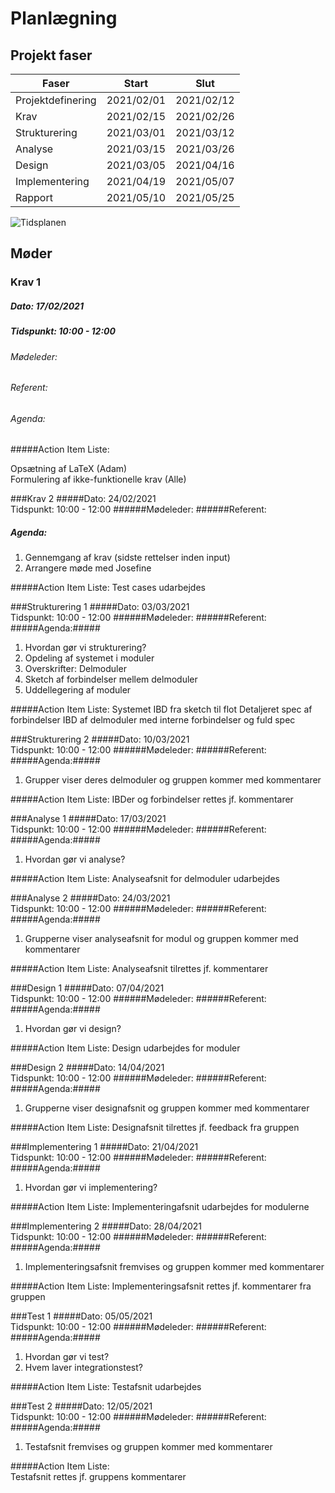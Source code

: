 # Planlægning

## Projekt faser

| Faser             | Start      | Slut       |
|-------------------|------------|------------|
| Projektdefinering | 2021/02/01 | 2021/02/12 |
| Krav              | 2021/02/15 | 2021/02/26 |
| Strukturering     | 2021/03/01 | 2021/03/12 |
| Analyse           | 2021/03/15 | 2021/03/26 |
| Design            | 2021/03/05 | 2021/04/16 |
| Implementering    | 2021/04/19 | 2021/05/07 |
| Rapport           | 2021/05/10 | 2021/05/25 |

![Tidsplanen](http://www.plantuml.com/plantuml/proxy?cache=no&src=https://raw.githubusercontent.com/Solvgraa-mager/E4PRJ4/main/Planing/timeline.puml)

## Møder

### Krav 1
##### Dato: 17/02/2021
##### Tidspunkt: 10:00 - 12:00
###### Mødeleder:
###### Referent:
###### Agenda: 


#####Action Item Liste: 

 Opsætning af LaTeX (Adam) <br>
 Formulering af ikke-funktionelle krav (Alle)

###Krav 2
#####Dato: 24/02/2021<br>Tidspunkt: 10:00 - 12:00
######Mødeleder: 
######Referent: 
##### Agenda:
1. Gennemgang af krav (sidste rettelser inden input) 
2. Arrangere møde med Josefine 

#####Action Item Liste: 
 Test cases udarbejdes

###Strukturering 1
#####Dato: 03/03/2021<br>Tidspunkt: 10:00 - 12:00
######Mødeleder: 
######Referent: 
#####Agenda:#####

1. Hvordan gør vi strukturering? 
2. Opdeling af systemet i moduler
  1. Overskrifter: Delmoduler
  2. Sketch af forbindelser mellem delmoduler
3. Uddellegering af moduler
  
#####Action Item Liste: 
 Systemet IBD fra sketch til flot
 Detaljeret spec af forbindelser 
 IBD af delmoduler med interne forbindelser og fuld spec

###Strukturering 2
#####Dato: 10/03/2021<br>Tidspunkt: 10:00 - 12:00
######Mødeleder: 
######Referent: 
#####Agenda:#####
1. Grupper viser deres delmoduler og gruppen kommer med kommentarer
  
#####Action Item Liste: 
 IBDer og forbindelser rettes jf. kommentarer

###Analyse 1
#####Dato: 17/03/2021<br>Tidspunkt: 10:00 - 12:00
######Mødeleder: 
######Referent: 
#####Agenda:#####
1. Hvordan gør vi analyse? 
  
#####Action Item Liste: 
 Analyseafsnit for delmoduler udarbejdes 

###Analyse 2
#####Dato: 24/03/2021<br>Tidspunkt: 10:00 - 12:00
######Mødeleder: 
######Referent: 
#####Agenda:#####
1. Grupperne viser analyseafsnit for modul og gruppen kommer med kommentarer
  
#####Action Item Liste: 
 Analyseafsnit tilrettes jf. kommentarer

###Design 1
#####Dato: 07/04/2021<br>Tidspunkt: 10:00 - 12:00
######Mødeleder: 
######Referent: 
#####Agenda:#####
1. Hvordan gør vi design? 
  
#####Action Item Liste: 
 Design udarbejdes for moduler

###Design 2
#####Dato: 14/04/2021<br>Tidspunkt: 10:00 - 12:00
######Mødeleder: 
######Referent: 
#####Agenda:#####
1. Grupperne viser designafsnit og gruppen kommer med kommentarer
  
#####Action Item Liste: 
 Designafsnit tilrettes jf. feedback fra gruppen

###Implementering 1
#####Dato: 21/04/2021<br>Tidspunkt: 10:00 - 12:00
######Mødeleder: 
######Referent: 
#####Agenda:#####
  1. Hvordan gør vi implementering? 
  
#####Action Item Liste: 
 Implementeringafsnit udarbejdes for modulerne
  
###Implementering 2
#####Dato: 28/04/2021<br>Tidspunkt: 10:00 - 12:00
######Mødeleder: 
######Referent: 
#####Agenda:#####
  1. Implementeringsafsnit fremvises og gruppen kommer med kommentarer
  
#####Action Item Liste: 
 Implementeringsafsnit rettes jf. kommentarer fra gruppen

###Test 1
#####Dato: 05/05/2021<br>Tidspunkt: 10:00 - 12:00
######Mødeleder: 
######Referent: 
#####Agenda:#####
  1. Hvordan gør vi test? 
  2. Hvem laver integrationstest? 
  
#####Action Item Liste: 
 Testafsnit udarbejdes 

###Test 2
#####Dato: 12/05/2021<br>Tidspunkt: 10:00 - 12:00
######Mødeleder: 
######Referent: 
#####Agenda:#####
  1. Testafsnit fremvises og gruppen kommer med kommentarer 
  
#####Action Item Liste:  
 Testafsnit rettes jf. gruppens kommentarer


